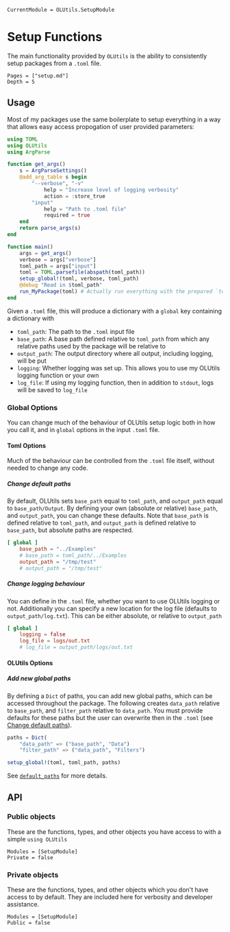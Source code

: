 ```@meta
CurrentModule = OLUtils.SetupModule
```
# Setup Functions
The main functionality provided by `OLUtils` is the ability to consistently setup packages from a `.toml` file.

```@contents
Pages = ["setup.md"]
Depth = 5
```

## Usage
Most of my packages use the same boilerplate to setup everything in a way that allows easy access propogation of user provided parameters:

```julia
using TOML
using OLUtils
using ArgParse

function get_args()
    s = ArgParseSettings()
    @add_arg_table s begin
        "--verbose", "-v"
            help = "Increase level of logging verbosity"
            action = :store_true
        "input"
            help = "Path to .toml file"
            required = true
    end
    return parse_args(s)
end

function main()
    args = get_args()
    verbose = args["verbose"]
    toml_path = args["input"]
    toml = TOML.parsefile(abspath(toml_path))
    setup_global!(toml, verbose, toml_path)
    @debug "Read in $toml_path"
    run_MyPackage(toml) # Actually run everything with the prepared `toml`
end
```

Given a `.toml` file, this will produce a dictionary with a `global` key containing a dictionary with
- `toml_path`: The path to the `.toml` input file
- `base_path`: A base path defined relative to `toml_path` from which any relative paths used by the package will be relative to
- `output_path`: The output directory where all output, including logging, will be put
- `logging`: Whether logging was set up. This allows you to use my OLUtils logging function or your own
- `log_file`: If using my logging function, then in addition to `stdout`, logs will be saved to `log_file`

### Global Options
You can change much of the behaviour of OLUtils setup logic both in how you call it, and in `global` options in the input `.toml` file.

#### Toml Options
Much of the behaviour can be controlled from the `.toml` file itself, without needed to change any code.

##### Change default paths
By default, OLUtils sets `base_path` equal to `toml_path`, and `output_path` equal to `base_path/Output`. By defining your own (absolute or relative) `base_path`, and `output_path`, you can change these defaults. Note that `base_path` is defined relative to `toml_path`, and `output_path` is defined relative to `base_path`, but absolute paths are respected.

```toml
[ global ]
    base_path = "../Examples"
    # base_path = toml_path/../Examples
    output_path = "/tmp/test"
    # output_path = "/tmp/test"
```

##### Change logging behaviour
You can define in the `.toml` file, whether you want to use OLUtils logging or not. Additionally you can specify a new location for the log file (defaults to `output_path/log.txt`). This can be either absolute, or relative to `output_path`
```toml
[ global ]
    logging = false
    log_file = logs/out.txt
    # log_file = output_path/logs/out.txt
```

#### OLUtils Options

##### Add new global paths
By defining a `Dict` of paths, you can add new global paths, which can be accessed throughout the package. The following creates `data_path` relative to `base_path`, and `filter_path` relative to `data_path`. You must provide defaults for these paths but the user can overwrite then in the `.toml` (see [Change default paths](@ref)).

```julia
paths = Dict(
    "data_path" => ("base_path", "Data")
    "filter_path" => ("data_path", "Filters")

setup_global!(toml, toml_path, paths)
```
See [`default_paths`](@ref) for more details.


## API
### Public objects 
These are the functions, types, and other objects you have access to with a simple `using OLUtils`

```@autodocs
Modules = [SetupModule]
Private = false
```

### Private objects
These are the functions, types, and other objects which you don't have access to by default. They are included here for verbosity and developer assistance.

```@autodocs
Modules = [SetupModule]
Public = false
```
